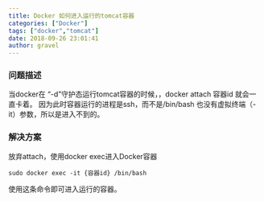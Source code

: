 ```yaml
---
title: Docker 如何进入运行的tomcat容器
categories: ["Docker"]
tags: ["docker","tomcat"]
date: 2018-09-26 23:01:41 
author: gravel
---
```


### 问题描述
当docker在 “-d”守护态运行tomcat容器的时候，，docker attach 容器id 就会一直卡着。
因为此时容器运行的进程是ssh，而不是/bin/bash 也没有虚拟终端（-it）参数，所以是进入不到的。

<!--more-->

### 解决方案
放弃attach，使用docker exec进入Docker容器
```
sudo docker exec -it {容器id} /bin/bash  
```
使用这条命令即可进入运行的容器。